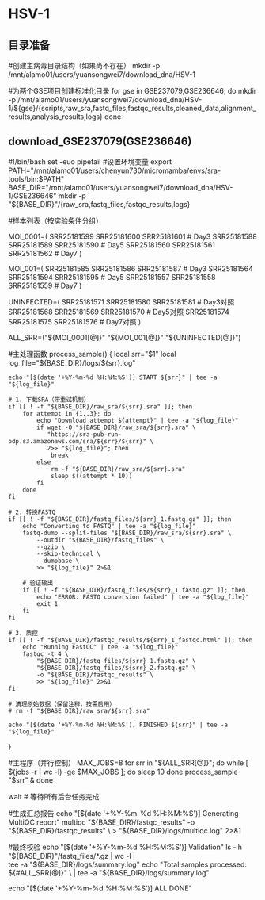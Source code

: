 # HSV-1

## 目录准备

#创建主病毒目录结构（如果尚不存在）
mkdir -p /mnt/alamo01/users/yuansongwei7/download_dna/HSV-1

#为两个GSE项目创建标准化目录
for gse in GSE237079,GSE236646; do
    mkdir -p /mnt/alamo01/users/yuansongwei7/download_dna/HSV-1/${gse}/{scripts,raw_sra,fastq_files,fastqc_results,cleaned_data,alignment_results,analysis_results,logs}
done


##  download_GSE237079(GSE236646)

  #!/bin/bash
set -euo pipefail
#设置环境变量
export PATH="/mnt/alamo01/users/chenyun730/micromamba/envs/sra-tools/bin:$PATH"
BASE_DIR="/mnt/alamo01/users/yuansongwei7/download_dna/HSV-1/GSE236646"
mkdir -p "${BASE_DIR}"/{raw_sra,fastq_files,fastqc_results,logs}

#样本列表（按实验条件分组）

MOI_0001=(
    SRR25181599 SRR25181600 SRR25181601  # Day3
    SRR25181588 SRR25181589 SRR25181590  # Day5
    SRR25181560 SRR25181561 SRR25181562  # Day7
)

MOI_001=(
    SRR25181585 SRR25181586 SRR25181587  # Day3
    SRR25181564 SRR25181594 SRR25181595  # Day5
    SRR25181557 SRR25181558 SRR25181559  # Day7
)

UNINFECTED=(
    SRR25181571 SRR25181580 SRR25181581  # Day3对照
    SRR25181568 SRR25181569 SRR25181570  # Day5对照
    SRR25181574 SRR25181575 SRR25181576  # Day7对照
)

ALL_SRR=("${MOI_0001[@]}" "${MOI_001[@]}" "${UNINFECTED[@]}")

#主处理函数
process_sample() {
    local srr="$1"
    local log_file="${BASE_DIR}/logs/${srr}.log"

    echo "[$(date '+%Y-%m-%d %H:%M:%S')] START ${srr}" | tee -a "${log_file}"

    # 1. 下载SRA（带重试机制）
    if [[ ! -f "${BASE_DIR}/raw_sra/${srr}.sra" ]]; then
        for attempt in {1..3}; do
            echo "Download attempt ${attempt}" | tee -a "${log_file}"
            if wget -O "${BASE_DIR}/raw_sra/${srr}.sra" \
               "https://sra-pub-run-odp.s3.amazonaws.com/sra/${srr}/${srr}" \
               2>> "${log_file}"; then
                break
            else
                rm -f "${BASE_DIR}/raw_sra/${srr}.sra"
                sleep $((attempt * 10))
            fi
        done
    fi

    # 2. 转换FASTQ
    if [[ ! -f "${BASE_DIR}/fastq_files/${srr}_1.fastq.gz" ]]; then
        echo "Converting to FASTQ" | tee -a "${log_file}"
        fastq-dump --split-files "${BASE_DIR}/raw_sra/${srr}.sra" \
            --outdir "${BASE_DIR}/fastq_files" \
            --gzip \
            --skip-technical \
            --dumpbase \
            >> "${log_file}" 2>&1

        # 验证输出
        if [[ ! -f "${BASE_DIR}/fastq_files/${srr}_1.fastq.gz" ]]; then
            echo "ERROR: FASTQ conversion failed" | tee -a "${log_file}"
            exit 1
        fi
    fi

    # 3. 质控
    if [[ ! -f "${BASE_DIR}/fastqc_results/${srr}_1_fastqc.html" ]]; then
        echo "Running FastQC" | tee -a "${log_file}"
        fastqc -t 4 \
            "${BASE_DIR}/fastq_files/${srr}_1.fastq.gz" \
            "${BASE_DIR}/fastq_files/${srr}_2.fastq.gz" \
            -o "${BASE_DIR}/fastqc_results" \
            >> "${log_file}" 2>&1
    fi

    # 清理原始数据（保留注释，按需启用）
    # rm -f "${BASE_DIR}/raw_sra/${srr}.sra"

    echo "[$(date '+%Y-%m-%d %H:%M:%S')] FINISHED ${srr}" | tee -a "${log_file}"
}

#主程序（并行控制）
MAX_JOBS=8
for srr in "${ALL_SRR[@]}"; do
    while [ $(jobs -r | wc -l) -ge $MAX_JOBS ]; do
        sleep 10
    done
    process_sample "$srr" &
done

wait  # 等待所有后台任务完成

#生成汇总报告
echo "[$(date '+%Y-%m-%d %H:%M:%S')] Generating MultiQC report"
multiqc "${BASE_DIR}/fastqc_results" -o "${BASE_DIR}/fastqc_results" \
    > "${BASE_DIR}/logs/multiqc.log" 2>&1

#最终校验
echo "[$(date '+%Y-%m-%d %H:%M:%S')] Validation"
ls -lh "${BASE_DIR}"/fastq_files/*.gz | wc -l | \
    tee -a "${BASE_DIR}/logs/summary.log"
echo "Total samples processed: ${#ALL_SRR[@]}" \
    | tee -a "${BASE_DIR}/logs/summary.log"

echo "[$(date '+%Y-%m-%d %H:%M:%S')] ALL DONE"





